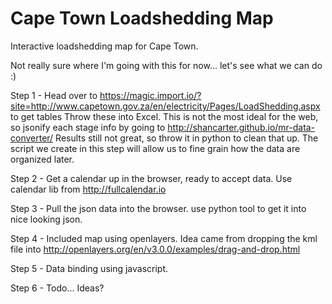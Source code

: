 Cape Town Loadshedding Map
==========================

Interactive loadshedding map for Cape Town.

Not really sure where I'm going with this for now... let's see what we can do :)

Step 1 - Head over to https://magic.import.io/?site=http://www.capetown.gov.za/en/electricity/Pages/LoadShedding.aspx to get tables
Throw these into Excel.
This is not the most ideal for the web, so jsonify each stage info by going to http://shancarter.github.io/mr-data-converter/
Results still not great, so throw it in python to clean that up. The script we create in this step will allow us to fine grain how the data are organized later.

Step 2 - Get a calendar up in the browser, ready to accept data. Use calendar lib from http://fullcalendar.io

Step 3 - Pull the json data into the browser. use python tool to get it into nice looking json.

Step 4 - Included map using openlayers. Idea came from dropping the kml file into http://openlayers.org/en/v3.0.0/examples/drag-and-drop.html

Step 5 - Data binding using javascript.

Step 6 - Todo... Ideas?
